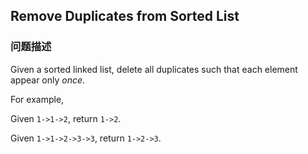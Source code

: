## Remove Duplicates from Sorted List  
### 问题描述

Given a sorted linked list, delete all duplicates such that each element appear only *once*.



For example,<br />
Given `1->1->2`, return `1->2`.<br />
Given `1->1->2->3->3`, return `1->2->3`.

